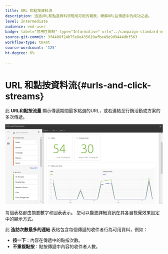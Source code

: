 ```yaml
---
title: URL 和點按資料流
description: 透過URL和點選資料流現成可用的報表，瞭解URL在傳遞中的成功之處。
level: Intermediate
audience: end-user
badge: label="可用性限制" type="Informative" url="../campaign-standard-migration-home.md" tooltip="僅限Campaign Standard已移轉的使用者"
source-git-commit: 3f4400f24b75e8e435610afbe49e9d9444dbf563
workflow-type: tm+mt
source-wordcount: '125'
ht-degree: 6%

---
```


# URL 和點按資料流{#urls-and-click-streams}

此 **URL和點按流量** 顯示傳遞期間最多點選的URL，或若連結至行銷活動或方案的多次傳遞。

![](assets/delivery_reports_8.png)

每個表格都由摘要數字和圖表表示。 您可以變更詳細資訊在其各自視覺效果設定中的顯示方式。

此 **造訪次數最多的連結** 表格包含每個傳遞的收件者行為可用資料，例如：

* **按一下**：內容在傳遞中的點按次數。
* **不重複點按**：點按傳遞中內容的收件者人數。
